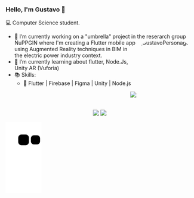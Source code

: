 ### Hello, I'm Gustavo 👋

💻 Computer Science student.
  
   * 🔭 I’m currently working on a "umbrella" project in the reserarch group NuPPGIN where I'm creating a<img align="right" alt="GustavoPersonagem" height="156cm" style="border-radius:50px;" src="https://user-images.githubusercontent.com/47922321/196183087-6c008545-9913-470f-bea3-cbc78c6f1ac3.png"/> Flutter mobile app using Augmented Reality techniques in BIM in the electric power industry context.
   * 🌱 I’m currently learning about flutter, Node.Js, Unity AR (Vuforia) 
   * 📚 Skills:
     * 📌 Flutter | Firebase | Figma | Unity | Node.js
 

 <div align="right">
  <a href="https://www.linkedin.com/in/gustavo-neri-542a82150/" target="_blank"><img src="https://img.shields.io/badge/-LinkedIn-%230077B5?style=for-the-badge&logo=linkedin&logoColor=white" target="_blank"></a>
 </div>

##

<div align="center">
  <a href="https://github.com/gustavoneri02"></a>
  <img height="180em" src="https://github-readme-stats.vercel.app/api?username=gustavoneri02&show_icons=true&theme=react&include_all_commits=true&count_private=true"/>
  <img height="180em" src="https://github-readme-stats.vercel.app/api/top-langs/?username=gustavoneri02&layout=compact&langs_count=7&theme=react"/>
</div>
 
![Snake animation](https://github.com/gustavoneri02/gustavoneri02/blob/output/github-contribution-grid-snake.svg)


<!--
**GustavoNeri02/GustavoNeri02** is a ✨ _special_ ✨ repository because its `README.md` (this file) appears on your GitHub profile.

Here are some ideas to get you started:

- 🔭 I’m currently working on ...
- 🌱 I’m currently learning ...
- 👯 I’m looking to collaborate on ...
- 🤔 I’m looking for help with ...
- 💬 Ask me about ...
- 📫 How to reach me: ...
- 😄 Pronouns: ...
- ⚡ Fun fact: ...
-->
